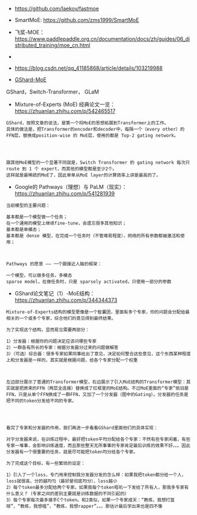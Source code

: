 

- https://github.com/laekov/fastmoe
- SmartMoE: https://github.com/zms1999/SmartMoE





- 飞浆-MOE：https://www.paddlepaddle.org.cn/documentation/docs/zh/guides/06_distributed_training/moe_cn.html
- 
- https://blog.csdn.net/qq_41185868/article/details/103219988

- [GShard-MoE](https://arxiv.org/abs/2006.16668)





GShard，Switch-Transformer， GLaM



- Mixture-of-Experts (MoE) 经典论文一览：https://zhuanlan.zhihu.com/p/542465517


```
GShard，按照文章的说法，是第一个将MoE的思想拓展到Transformer上的工作。
具体的做法是，把Transformer的encoder和decoder中，每隔一个（every other）的FFN层，替换成position-wise 的 MoE层，使用的都是 Top-2 gating network。




跟其他MoE模型的一个显著不同就是，Switch Transformer 的 gating network 每次只 route 到 1 个 expert，而其他的模型都是至少2个。
这样就是最稀疏的MoE了，因此单单从MoE layer的计算效率上讲是最高的了。
```





- Google的 Pathways（理想）与 PaLM（现实）：https://zhuanlan.zhihu.com/p/541281939

```
当前模型的主要问题：

基本都是一个模型做一个任务；
在一个通用的模型上继续fine-tune，会遗忘很多其他知识；
基本都是单模态；
基本都是 dense 模型，在完成一个任务时（不管难易程度），网络的所有参数都被激活和使用；



Pathways 的愿景 —— 一个跟接近人脑的框架：

一个模型，可以做多任务，多模态
sparse model，在做任务时，只是 sparsely activated，只使用一部分的参数
```




- GShard论文笔记（1）-MoE结构：https://zhuanlan.zhihu.com/p/344344373

```
Mixture-of-Experts结构的模型更像是一个智囊团，里面有多个专家，你的问题会分配给最相关的一个或多个专家，综合他们的意见得到最终结果。

为了实现这个结构，显而易见需要两部分：

1）分发器：根据你的问题决定应该问哪些专家
2）一群各有所长的专家：根据分发器分过来的问题做解答
3）（可选）综合器：很多专家如果同事给出了意见，决定如何整合这些意见，这个东西某种程度上和分发器是一样的，其实就是根据问题，给各个专家分配一个权重



左边部分展示了普通的Transformer模型，右边展示了引入MoE结构的Transformer模型：其实就是把原来的FFN（两层全连接）替换成了红框里的MoE结构。不过MoE里面的“专家”依旧是FFN，只是从单个FFN换成了一群FFN，又加了一个分发器（图中的Gating）。分发器的任务是把不同的token分发给不同的专家。




看完了专家和分发器的作用，我们再进一步看看GShard里面他们的具体实现：

对于分发器来说，在训练过程中，最好把token平均分配给各个专家：不然有些专家闲着，有些专家一堆事，会影响训练速度，而且那些整天无所事事的专家肯定最后训练的效果不好。。。因此分发器有一个很重要的任务，就是尽可能把token均分给各个专家。

为了完成这个目标，有一些繁琐的设定：

1）引入了一个loss，专门用来控制我分发器分发的怎么样：如果我把token都分给一个人，loss就很高，分的越均匀（最好是彻底均分），loss越小
2）每个token最多分配给两个专家。如果我每个token哐叽一下发给了所有人，那我多专家有什么意义？（专家之间的差别主要就是训练数据的不同引起的）
3）每个专家每次最多接手C个token。和2类似，如果一个专家成天：“教练，我想打篮球”，“教练，我想唱”，“教练，我想rapper”。。。那估计最后学出来也是四不像


```








